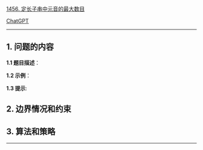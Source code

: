 [1456. 定长子串中元音的最大数目](https://leetcode.cn/problems/maximum-number-of-vowels-in-a-substring-of-given-length)

[ChatGPT](https://chat.openai.com/g/g-GsMNEr76r-c-master)

---

## 1. 问题的内容
**1.1 题目描述**：

**1.2 示例**：

**1.3 提示**:

## 2. 边界情况和约束


## 3. 算法和策略

---
